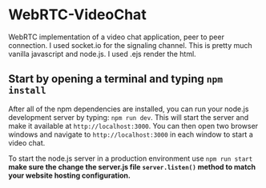 # WebRTC-VideoChat

 WebRTC implementation of a video chat application, peer to peer connection. I used socket.io for the signaling channel. This is pretty much vanilla javascript and node.js. I used .ejs render the html.

## Start by opening a terminal and typing `npm install`

After all of the npm dependencies are installed, you can run your node.js development server by typing:
`npm run dev`.
This will start the server and make it available at `http://localhost:3000`.
You can then open two browser windows and navigate to `http://localhost:3000` in each
window to start a video chat.

To start the node.js server in a production environment use `npm run start`
**make sure the change the server.js file `server.listen()` method to match your website hosting configuration.**
